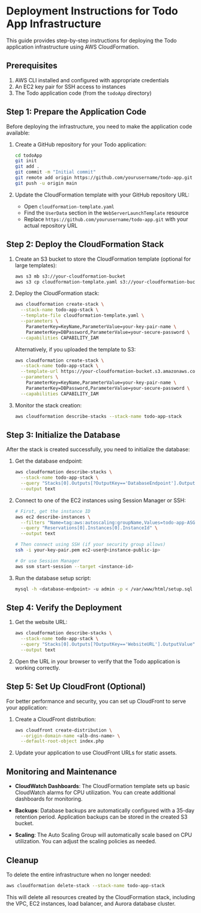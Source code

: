 # Deployment Instructions for Todo App Infrastructure

This guide provides step-by-step instructions for deploying the Todo application infrastructure using AWS CloudFormation.

## Prerequisites

1. AWS CLI installed and configured with appropriate credentials
2. An EC2 key pair for SSH access to instances
3. The Todo application code (from the `todoApp` directory)

## Step 1: Prepare the Application Code

Before deploying the infrastructure, you need to make the application code available:

1. Create a GitHub repository for your Todo application:
   ```bash
   cd todoApp
   git init
   git add .
   git commit -m "Initial commit"
   git remote add origin https://github.com/yourusername/todo-app.git
   git push -u origin main
   ```

2. Update the CloudFormation template with your GitHub repository URL:
   - Open `cloudformation-template.yaml`
   - Find the `UserData` section in the `WebServerLaunchTemplate` resource
   - Replace `https://github.com/yourusername/todo-app.git` with your actual repository URL

## Step 2: Deploy the CloudFormation Stack

1. Create an S3 bucket to store the CloudFormation template (optional for large templates):
   ```bash
   aws s3 mb s3://your-cloudformation-bucket
   aws s3 cp cloudformation-template.yaml s3://your-cloudformation-bucket/
   ```

2. Deploy the CloudFormation stack:
   ```bash
   aws cloudformation create-stack \
     --stack-name todo-app-stack \
     --template-file cloudformation-template.yaml \
     --parameters \
       ParameterKey=KeyName,ParameterValue=your-key-pair-name \
       ParameterKey=DBPassword,ParameterValue=your-secure-password \
     --capabilities CAPABILITY_IAM
   ```

   Alternatively, if you uploaded the template to S3:
   ```bash
   aws cloudformation create-stack \
     --stack-name todo-app-stack \
     --template-url https://your-cloudformation-bucket.s3.amazonaws.com/cloudformation-template.yaml \
     --parameters \
       ParameterKey=KeyName,ParameterValue=your-key-pair-name \
       ParameterKey=DBPassword,ParameterValue=your-secure-password \
     --capabilities CAPABILITY_IAM
   ```

3. Monitor the stack creation:
   ```bash
   aws cloudformation describe-stacks --stack-name todo-app-stack
   ```

## Step 3: Initialize the Database

After the stack is created successfully, you need to initialize the database:

1. Get the database endpoint:
   ```bash
   aws cloudformation describe-stacks \
     --stack-name todo-app-stack \
     --query "Stacks[0].Outputs[?OutputKey=='DatabaseEndpoint'].OutputValue" \
     --output text
   ```

2. Connect to one of the EC2 instances using Session Manager or SSH:
   ```bash
   # First, get the instance ID
   aws ec2 describe-instances \
     --filters "Name=tag:aws:autoscaling:groupName,Values=todo-app-ASG" \
     --query "Reservations[0].Instances[0].InstanceId" \
     --output text
   
   # Then connect using SSH (if your security group allows)
   ssh -i your-key-pair.pem ec2-user@<instance-public-ip>
   
   # Or use Session Manager
   aws ssm start-session --target <instance-id>
   ```

3. Run the database setup script:
   ```bash
   mysql -h <database-endpoint> -u admin -p < /var/www/html/setup.sql
   ```

## Step 4: Verify the Deployment

1. Get the website URL:
   ```bash
   aws cloudformation describe-stacks \
     --stack-name todo-app-stack \
     --query "Stacks[0].Outputs[?OutputKey=='WebsiteURL'].OutputValue" \
     --output text
   ```

2. Open the URL in your browser to verify that the Todo application is working correctly.

## Step 5: Set Up CloudFront (Optional)

For better performance and security, you can set up CloudFront to serve your application:

1. Create a CloudFront distribution:
   ```bash
   aws cloudfront create-distribution \
     --origin-domain-name <alb-dns-name> \
     --default-root-object index.php
   ```

2. Update your application to use CloudFront URLs for static assets.

## Monitoring and Maintenance

- **CloudWatch Dashboards**: The CloudFormation template sets up basic CloudWatch alarms for CPU utilization. You can create additional dashboards for monitoring.

- **Backups**: Database backups are automatically configured with a 35-day retention period. Application backups can be stored in the created S3 bucket.

- **Scaling**: The Auto Scaling Group will automatically scale based on CPU utilization. You can adjust the scaling policies as needed.

## Cleanup

To delete the entire infrastructure when no longer needed:

```bash
aws cloudformation delete-stack --stack-name todo-app-stack
```

This will delete all resources created by the CloudFormation stack, including the VPC, EC2 instances, load balancer, and Aurora database cluster.